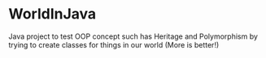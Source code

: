 # WorldInJava
Java project to test OOP concept such has Heritage and Polymorphism by trying to create classes for things in our world (More is better!)
